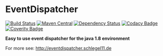 EventDispatcher
===============
[![Build Status](https://travis-ci.org/schlegel11/EventDispatcher.svg?branch=master)](https://travis-ci.org/schlegel11/EventDispatcher)
[![Maven Central](https://maven-badges.herokuapp.com/maven-central/de.schlegel11/event-dispatcher/badge.svg?style=flat-square)](https://maven-badges.herokuapp.com/maven-central/de.schlegel11/event-dispatcher)
[![Dependency Status](https://www.versioneye.com/user/projects/55428919d8fe1ad04f000022/badge.svg?style=flat-square)](https://www.versioneye.com/user/projects/55428919d8fe1ad04f000022)
[![Codacy Badge](https://api.codacy.com/project/badge/grade/5894a11084d54b1684e8c4cb7f0fbbb1)](https://www.codacy.com/app/marcel_4/EventDispatcher)
[![Coverity Badge](https://scan.coverity.com/projects/7936/badge.svg)](https://scan.coverity.com/projects/schlegel11-eventdispatcher)

**Easy to use event dispatcher for the java 1.8 environment**

For more see:
http://eventdispatcher.schlegel11.de
